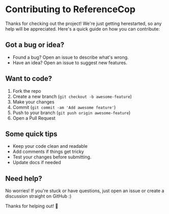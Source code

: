 # Contributing to ReferenceCop

Thanks for checking out the project! We're just getting  herestarted, so any help will be appreciated. Here's a quick guide on how you can contribute:

## Got a bug or idea?

- Found a bug? Open an issue to describe what's wrong.
- Have an idea? Open an issue to suggest new features.

## Want to code?

1. Fork the repo
2. Create a new branch (`git checkout -b awesome-feature`)
3. Make your changes
4. Commit (`git commit -am 'Add awesome feature'`)
5. Push to your branch (`git push origin awesome-feature`)
6. Open a Pull Request

## Some quick tips

- Keep your code clean and readable
- Add comments if things get tricky
- Test your changes before submitting.
- Update docs if needed

## Need help?

No worries! If you're stuck or have questions, just open an issue or create a discussion straight on GitHub :)

Thanks for helping out! 🎉